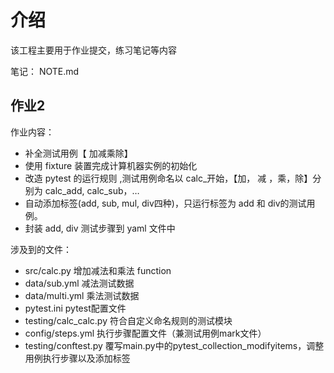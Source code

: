 # 介绍
该工程主要用于作业提交，练习笔记等内容

笔记： NOTE.md

## 作业2
作业内容：
- 补全测试用例【 加减乘除】
- 使用 fixture 装置完成计算机器实例的初始化
- 改造 pytest 的运行规则 ,测试用例命名以 calc_开始，【加， 减 ，乘，除】分别为 calc_add, calc_sub，…
- 自动添加标签(add, sub, mul, div四种)，只运行标签为 add 和 div的测试用例。
- 封装 add, div 测试步骤到 yaml 文件中

涉及到的文件：
- src/calc.py 增加减法和乘法 function
- data/sub.yml 减法测试数据
- data/multi.yml 乘法测试数据
- pytest.ini pytest配置文件
- testing/calc_calc.py 符合自定义命名规则的测试模块
- config/steps.yml 执行步骤配置文件（兼测试用例mark文件）
- testing/conftest.py 覆写main.py中的pytest_collection_modifyitems，调整用例执行步骤以及添加标签